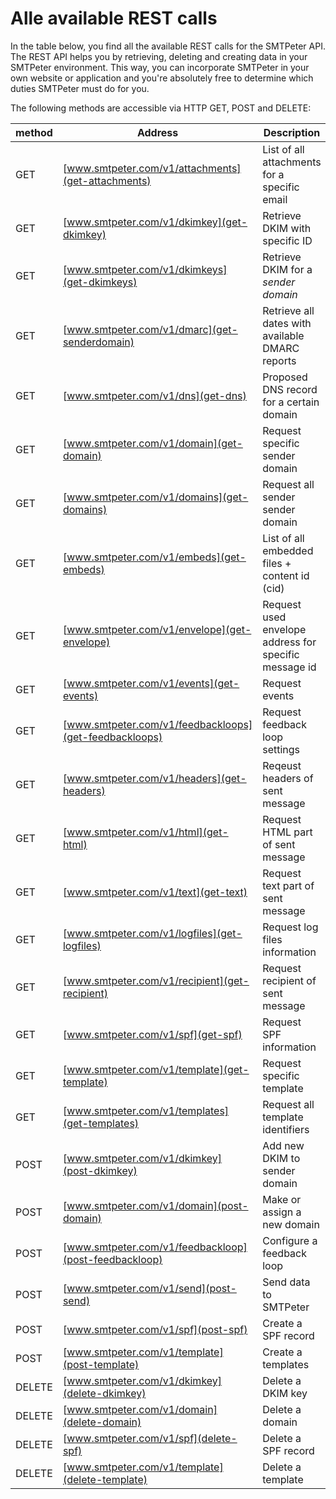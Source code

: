 # Alle available REST calls

In the table below, you find all the available REST calls for the SMTPeter API.
The REST API helps you by retrieving, deleting and creating data in your
SMTPeter environment. This way, you can incorporate SMTPeter in your own
website or application and you're absolutely free to determine which duties 
SMTPeter must do for you.

The following methods are accessible via HTTP GET, POST and DELETE:

| method         | Address                                                | Description                                            |
|----------------|--------------------------------------------------------|--------------------------------------------------------|
| GET            | [www.smtpeter.com/v1/attachments](get-attachments)     | List of all attachments for a specific email           |
| GET            | [www.smtpeter.com/v1/dkimkey](get-dkimkey)             | Retrieve DKIM with specific ID                         |
| GET            | [www.smtpeter.com/v1/dkimkeys](get-dkimkeys)           | Retrieve DKIM for a *sender domain*                    |
| GET            | [www.smtpeter.com/v1/dmarc](get-senderdomain)          | Retrieve all dates with available DMARC reports        |
| GET            | [www.smtpeter.com/v1/dns](get-dns)                     | Proposed DNS record for a certain domain               |
| GET            | [www.smtpeter.com/v1/domain](get-domain)               | Request specific sender domain                         |
| GET            | [www.smtpeter.com/v1/domains](get-domains)             | Request all sender sender domain                       |
| GET            | [www.smtpeter.com/v1/embeds](get-embeds)               | List of all embedded files + content id (cid)          |
| GET            | [www.smtpeter.com/v1/envelope](get-envelope)           | Request used envelope address for specific message id  |
| GET            | [www.smtpeter.com/v1/events](get-events)               | Request events                                         |
| GET            | [www.smtpeter.com/v1/feedbackloops](get-feedbackloops) | Request feedback loop settings                         |
| GET            | [www.smtpeter.com/v1/headers](get-headers)             | Reqeust headers of sent message                        |
| GET            | [www.smtpeter.com/v1/html](get-html)                   | Request HTML part of sent message                      |
| GET            | [www.smtpeter.com/v1/text](get-text)                   | Request text part of sent message                      |
| GET            | [www.smtpeter.com/v1/logfiles](get-logfiles)           | Request log files information                          |
| GET            | [www.smtpeter.com/v1/recipient](get-recipient)         | Request recipient of sent message                      |
| GET            | [www.smtpeter.com/v1/spf](get-spf)                     | Request SPF information                                |
| GET            | [www.smtpeter.com/v1/template](get-template)           | Request specific template                              |
| GET            | [www.smtpeter.com/v1/templates](get-templates)         | Request all template identifiers                       |
| POST           | [www.smtpeter.com/v1/dkimkey](post-dkimkey)            | Add new DKIM to sender domain                          |
| POST           | [www.smtpeter.com/v1/domain](post-domain)              | Make or assign a new domain                            |
| POST           | [www.smtpeter.com/v1/feedbackloop](post-feedbackloop)  | Configure a feedback loop                              |
| POST           | [www.smtpeter.com/v1/send](post-send)                  | Send data to SMTPeter                                  |
| POST           | [www.smtpeter.com/v1/spf](post-spf)                    | Create a SPF record                                    |
| POST           | [www.smtpeter.com/v1/template](post-template)          | Create a templates                                     |
| DELETE         | [www.smtpeter.com/v1/dkimkey](delete-dkimkey)          | Delete a DKIM key                                      |
| DELETE         | [www.smtpeter.com/v1/domain](delete-domain)            | Delete a domain                                        |
| DELETE         | [www.smtpeter.com/v1/spf](delete-spf)                  | Delete a SPF record                                    |
| DELETE         | [www.smtpeter.com/v1/template](delete-template)        | Delete a template                                      |